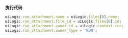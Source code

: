 <p class="panel-title"><b>执行代码</b></p>

```javascript
uiLogic.run_attachment.name = uiLogic.files[0].name;
uiLogic.run_attachment.file_id = uiLogic.files[0].id;
uiLogic.run_attachment.owner_id = uiLogic.context.run;
uiLogic.run_attachment.owner_type = 'RUN';
```

